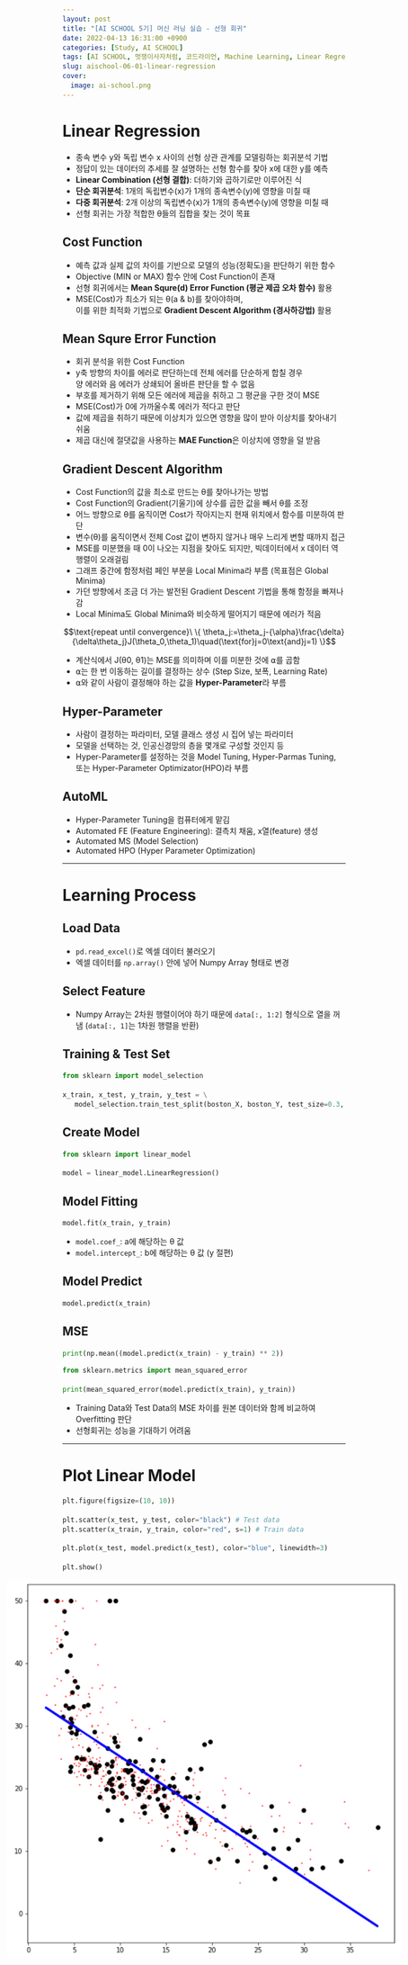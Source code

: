 ```yaml
---
layout: post
title: "[AI SCHOOL 5기] 머신 러닝 실습 - 선형 회귀"
date: 2022-04-13 16:31:00 +0900
categories: [Study, AI SCHOOL]
tags: [AI SCHOOL, 멋쟁이사자처럼, 코드라이언, Machine Learning, Linear Regression, Gradient]
slug: aischool-06-01-linear-regression
cover:
  image: ai-school.png
---
```


# Linear Regression
- 종속 변수 y와 독립 변수 x 사이의 선형 상관 관계를 모델링하는 회귀분석 기법
- 정답이 있는 데이터의 추세를 잘 설명하는 선형 함수를 찾아 x에 대한 y를 예측
- **Linear Combination (선형 결합)**: 더하기와 곱하기로만 이루어진 식
- **단순 회귀분석**: 1개의 독립변수(x)가 1개의 종속변수(y)에 영향을 미칠 때
- **다중 회귀분석**: 2개 이상의 독립변수(x)가 1개의 종속변수(y)에 영향을 미칠 때
- 선형 회귀는 가장 적합한 θ들의 집합을 찾는 것이 목표

## Cost Function
- 예측 값과 실제 값의 차이를 기반으로 모델의 성능(정확도)을 판단하기 위한 함수
- Objective (MIN or MAX) 함수 안에 Cost Function이 존재
- 선형 회귀에서는 **Mean Squre(d) Error Function (평균 제곱 오차 함수)** 활용
- MSE(Cost)가 최소가 되는 θ(a & b)를 찾아야하며,   
  이를 위한 최적화 기법으로 **Gradient Descent Algorithm (경사하강법)** 활용

## Mean Squre Error Function
- 회귀 분석을 위한 Cost Function
- y축 방향의 차이를 에러로 판단하는데 전체 에러를 단순하게 합칠 경우   
  양 에러와 음 에러가 상쇄되어 올바른 판단을 할 수 없음
- 부호를 제거하기 위해 모든 에러에 제곱을 취하고 그 평균을 구한 것이 MSE
- MSE(Cost)가 0에 가까울수록 에러가 적다고 판단
- 값에 제곱을 취하기 때문에 이상치가 있으면 영향을 많이 받아 이상치를 찾아내기 쉬움
- 제곱 대신에 절댓값을 사용하는 **MAE Function**은 이상치에 영향을 덜 받음

## Gradient Descent Algorithm
- Cost Function의 값을 최소로 만드는 θ를 찾아나가는 방법
- Cost Function의 Gradient(기울기)에 상수를 곱한 값을 빼서 θ를 조정
- 어느 방향으로 θ를 움직이면 Cost가 작아지는지 현재 위치에서 함수를 미분하여 판단
- 변수(θ)를 움직이면서 전체 Cost 값이 변하지 않거나 매우 느리게 변할 때까지 접근
- MSE를 미분했을 때 0이 나오는 지점을 찾아도 되지만, 빅데이터에서 x 데이터 역행렬이 오래걸림
- 그래프 중간에 함정처럼 페인 부분을 Local Minima라 부름 (목표점은 Global Minima)
- 가던 방향에서 조금 더 가는 발전된 Gradient Descent 기법을 통해 함정을 빠져나감
- Local Minima도 Global Minima와 비슷하게 떨어지기 때문에 에러가 적음

$$\text{repeat until convergence}\ \{ \theta_j:=\theta_j-{\alpha}\frac{\delta}{\delta\theta_j}J(\theta_0,\theta_1)\quad(\text{for}j=0\text{and}j=1) \}$$

- 계산식에서 J(θ0, θ1)는 MSE를 의미하며 이를 미분한 것에 ⍺를 곱함
- ⍺는 한 번 이동하는 길이를 결정하는 상수 (Step Size, 보폭, Learning Rate)
- ⍺와 같이 사람이 결정해야 하는 값을 **Hyper-Parameter**라 부름

## Hyper-Parameter
- 사람이 결정하는 파라미터, 모델 클래스 생성 시 집어 넣는 파라미터
- 모델을 선택하는 것, 인공신경망의 층을 몇개로 구성할 것인지 등
- Hyper-Parameter를 설정하는 것을 Model Tuning, Hyper-Parmas Tuning,   
  또는 Hyper-Parameter Optimizator(HPO)라 부름

## AutoML
- Hyper-Parameter Tuning을 컴퓨터에게 맡김
- Automated FE (Feature Engineering): 결측치 채움, x열(feature) 생성
- Automated MS (Model Selection)
- Automated HPO (Hyper Parameter Optimization)

---

# Learning Process

## Load Data
- `pd.read_excel()`로 엑셀 데이터 불러오기
- 엑셀 데이터를 `np.array()` 안에 넣어 Numpy Array 형태로 변경

## Select Feature
- Numpy Array는 2차원 행렬이어야 하기 때문에 `data[:, 1:2]` 형식으로 열을 꺼냄
  (`data[:, 1]`는 1차원 행렬을 반환)

## Training & Test Set

```python
from sklearn import model_selection

x_train, x_test, y_train, y_test = \
   model_selection.train_test_split(boston_X, boston_Y, test_size=0.3, random_state=0)
```

## Create Model

```python
from sklearn import linear_model

model = linear_model.LinearRegression()
```

## Model Fitting

```python
model.fit(x_train, y_train)
```

- `model.coef_`: a에 해당하는 θ 값
- `model.intercept_`: b에 해당하는 θ 값 (y 절편)

## Model Predict

```python
model.predict(x_train)
```

## MSE

```python
print(np.mean((model.predict(x_train) - y_train) ** 2))
```

```python
from sklearn.metrics import mean_squared_error

print(mean_squared_error(model.predict(x_train), y_train))
```

- Training Data와 Test Data의 MSE 차이를 원본 데이터와 함께 비교하여 Overfitting 판단
- 선형회귀는 성능을 기대하기 어려움

---

# Plot Linear Model

```python
plt.figure(figsize=(10, 10))

plt.scatter(x_test, y_test, color="black") # Test data
plt.scatter(x_train, y_train, color="red", s=1) # Train data

plt.plot(x_test, model.predict(x_test), color="blue", linewidth=3)

plt.show()
```

<div style="display:flex; justify-content:center;">
<img src="https://github.com/minyeamer/til/blob/main/.media/activities/ai-school/06-machine-learning/01-linear-regression/linear.png?raw=true" style="max-width:700px">
</div>